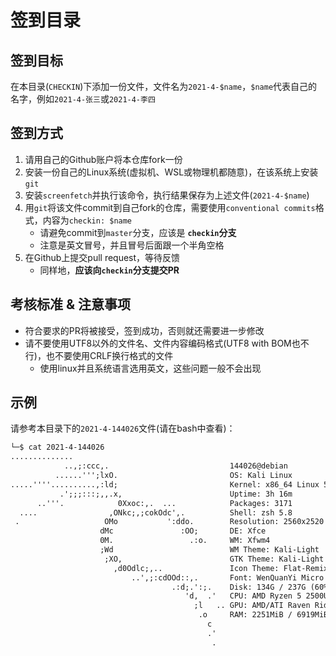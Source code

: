 # 签到目录

## 签到目标

在本目录(`CHECKIN`)下添加一份文件，文件名为`2021-4-$name`，`$name`代表自己的名字，例如`2021-4-张三`或`2021-4-李四`

## 签到方式

1. 请用自己的Github账户将本仓库fork一份
2. 安装一份自己的Linux系统(虚拟机、WSL或物理机都随意)，在该系统上安装`git`
3. 安装`screenfetch`并执行该命令，执行结果保存为上述文件(`2021-4-$name`)
4. 用`git`将该文件commit到自己fork的仓库，需要使用`conventional commits`格式，内容为`checkin: $name`
	- 请避免commit到`master`分支，应该是 **`checkin`分支**
	- 注意是英文冒号，并且冒号后面跟一个半角空格
5. 在Github上提交pull request，等待反馈
	- 同样地，**应该向`checkin`分支提交PR**

## 考核标准 & 注意事项

- 符合要求的PR将被接受，签到成功，否则就还需要进一步修改
- 请不要使用UTF8以外的文件名、文件内容编码格式(UTF8 with BOM也不行)，也不要使用CRLF换行格式的文件
	- 使用linux并且系统语言选用英文，这些问题一般不会出现

## 示例

请参考本目录下的`2021-4-144026`文件(请在bash中查看)：

```txt
└─$ cat 2021-4-144026
..............
            ..,;:ccc,.                           144026@debian
          ......''';lxO.                         OS: Kali Linux
.....''''..........,:ld;                         Kernel: x86_64 Linux 5.9.0-kali4-amd64
           .';;;:::;,,.x,                        Uptime: 3h 16m
      ..'''.            0Xxoc:,.  ...            Packages: 3171
  ....                ,ONkc;,;cokOdc',.          Shell: zsh 5.8
 .                   OMo           ':ddo.        Resolution: 2560x2520
                    dMc               :OO;       DE: Xfce
                    0M.                 .:o.     WM: Xfwm4
                    ;Wd                          WM Theme: Kali-Light
                     ;XO,                        GTK Theme: Kali-Light [GTK2]
                       ,d0Odlc;,..               Icon Theme: Flat-Remix-Blue-Light
                           ..',;:cdOOd::,.       Font: WenQuanYi Micro Hei 12
                                    .:d;.':;.    Disk: 134G / 237G (60%)
                                       'd,  .'   CPU: AMD Ryzen 5 2500U with Radeon Vega Mobile Gfx @ 8x 2GHz
                                         ;l   .. GPU: AMD/ATI Raven Ridge [Radeon Vega Series / Radeon Vega Mobile Series]
                                          .o     RAM: 2251MiB / 6919MiB
                                            c
                                            .'
                                             .
```
